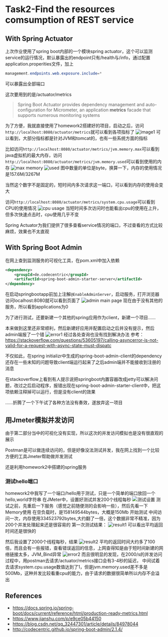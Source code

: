 # Task2-Find the resources comsumption of REST service
## With Spring Actuator
上次作业使用了spring boot内部的一个模块spring actuator，这个可以监测service的运行情况，默认暴露出的endpoint只有/health与/info，通过配置application.properities文件，加上
```java
management.endpoints.web.exposure.include=*
```
可以暴露出全部端口

这次要用到的是/actuator/metrics
> Spring Boot Actuator provides dependency management and auto-configuration for Micrometer, an application **metrics** facade that supports numerous monitoring systems

为了方便，我就直接使用了homework2搭建好的项目，启动之后，访问`http://localhost:8080/actuator/metrics`就可以看到各项指标了
![image1](./image/1.png)
可以看到，大部分指标都是针对JVM和tomcat的，也有一些系统方面的指标

比如访问`http://localhost:8080/actuator/metrics/jvm.memory.max`可以看到java虚拟机的最大内存，访问`http://localhost:8080/actuator/metrics/jvm.memory.used`可以看到使用的内存
![max memory](./image/2.png)
![used](./image/3.png)
图中数量的单位是byte，换算一下，内存的使用情况是157.6M/3267M

当然这个数字不是固定的，短时间内多次请求这一端口，可以看到内存的使用会变大

访问`http://localhost:8080/actuator/metrics/system.cpu.usage`可以看到CPU的使用情况
![cpu usage](./image/4.png)
当短时间多次访问时也能看出cpu的使用在上升，但多次快速点击时，cpu使用几乎不变

Spring Actuator为我们提供了很多查看service情况的端口，不过查看的方式比较麻烦，效果也不太直观

## With Spring Boot Admin
在网上查到监测服务的可视化工具，在pom.xml中加入依赖
```xml
<dependency>
	<groupId>de.codecentric</groupId>
	<artifactId>spring-boot-admin-starter-server</artifactId>
</dependency>
```
在启动springbootapp前加上注解`@EnableAdminServer`，启动服务，打开浏览器访问localhost:8080就可以看到页面了
![admin main page](./image/5.png)
现在由于没有其他的服务，所以看到applications为0

为了进行测试，还要新建一个其他的spring应用作为client，新建一个项目......

本来做到这里还非常顺利，然后新建好应用并配置启动之后并没有提示，然后admin端报了一个错
![error1](./image/err1.png)
经过各处查询也没有找到解决办法
参考：https://stackoverflow.com/questions/53605197/calling-asyncerror-is-not-valid-for-a-request-with-async-state-must-dispatc

不仅如此，在spring initializr中生成的spring-boot-admin-client的dependency还存在一些未知的问题导致client端运行起来了之后admin端并不能接收到注册的消息

在stackoverflow上看到有人提示说把springboot内置容器改成jetty可以解决问题，改过之后启动程序，报错出现在spring-boot-admin-starter-client中，把这项依赖注释掉可以运行，但是没有client的效果


......折腾了一个下午试了各种方法没有奏效，遂放弃这一项目

## 用Jmeter模拟并发访问
由于第二部分当中的可视化没有实现，所以这次的并发访问模拟也是没有很直观的展示

Postman是可以做连续访问的，但是好像没法测试并发，我在网上找到一个比较方便的工具Jmeter帮助做并发测试

还是利用homework2中搭建的spring服务

### 测试hello端口
homework2中我写了一个端口/hello用于测试，只是一个简单的端口放回一个hello,world字符串
在JMeter中，设置好测试并发200个线程每秒
![测试设置](./image/6.png)
测试之前，先重启一下服务（感觉之前随便测的会影响一些），然后先看一下Memory使用
在空负载时，是158149544bytes，大概是150Mb
开始测试
中间访问一次，内存使用334523792bytes,大约翻了一倍，这个数据非常不精准，因为200个并发处理起来还是很容易的
第一次测试结果：
![result1](./image/7.png)
可以看出平均返回时间还是很快的

然后我设置了2000个线程每秒，结果
![result2](./image/8.png)
平均的返回时间大约多了100倍，而且会有一些报错，查看错误返回的信息，上网查得知是由于短时间新建的网络链接太多，JVM_Bind异常
![error2](./image/err2.png)
而且很明显的发现，在2000/s的并发访问过程中，用postman去请求/actuator/metrics接口会有3-4秒的延迟，
中间试着去请求system.cpu.usage数值达到了1，但是jvm.memory.used差不多是500Mb，这种并发比较看重cpu的能力，由于请求的数据很简单所以内存不会溢出


## References
* https://docs.spring.io/spring-boot/docs/current/reference/html/production-ready-metrics.html
* https://www.jianshu.com/p/e9ce05b44150
* https://blog.csdn.net/qq_32447301/article/details/84978044
* http://codecentric.github.io/spring-boot-admin/2.1.4/
